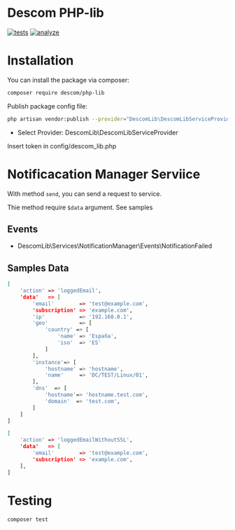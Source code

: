 # Descom PHP-lib

[![tests](https://github.com/descom-es/php-lib/actions/workflows/tests.yml/badge.svg)](https://github.com/descom-es/php-lib/actions/workflows/tests.yml)
[![analyze](https://github.com/descom-es/php-lib/actions/workflows/analyse.yml/badge.svg)](https://github.com/descom-es/php-lib/actions/workflows/analyse.yml)

# Installation

You can install the package via composer:

```bash
composer require descom/php-lib
```

Publish package config file:
```bash
php artisan vendor:publish --provider="DescomLib\DescomLibServiceProvider" --tag=config
```
- Select Provider: DescomLib\DescomLibServiceProvider

Insert token in config/descom_lib.php


# Notificacation Manager Serviice

With method `send`, you can send a request to service.

Thie method require `$data` argument. See samples

## Events

* DescomLib\Services\NotificationManager\Events\NotificationFailed

## Samples Data

```bash
[
    'action' => 'loggedEmail',
    'data'   => [
        'email'        => 'test@example.com',
        'subscription' => 'example.com',
        'ip'           => '192.168.0.1',
        'geo'          => [
            'country' => [
                'name' => 'España',
                'iso'  => 'ES'
            ]
        ],
        'instance'=> [
            'hostname' => 'hostname',
            'name'     => 'DC/TEST/Linux/01',
        ],
        'dns'  => [
            'hostname'=> 'hostname.test.com',
            'domain'  => 'test.com',
        ]
    ]
]
```

```bash
[
    'action' => 'loggedEmailWithoutSSL',
    'data'   => [
        'email'        => 'test@example.com',
        'subscription' => 'example.com',
    ],
]
```

# Testing

``` bash
composer test
```
